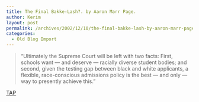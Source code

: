 ```yaml
---
title: The Final Bakke-Lash?. by Aaron Marr Page.
author: Kerim
layout: post
permalink: /archives/2002/12/10/the-final-bakke-lash-by-aaron-marr-page/
categories:
  - Old Blog Import
---
```


>   &#8220;Ultimately the Supreme Court will be left with two facts: First, schools want &#8212; and deserve &#8212; racially diverse student bodies; and second, given the testing gap between black and white applicants, a flexible, race-conscious admissions policy is the best &#8212; and only &#8212; way to presently achieve this.&#8221;


<a href="http://www.prospect.org/webfeatures/2002/12/page-a-12-06.html" onclick="_gaq.push(['_trackEvent', 'outbound-article', 'http://www.prospect.org/webfeatures/2002/12/page-a-12-06.html', 'TAP']);" >TAP</a>


